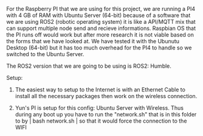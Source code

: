 For the Raspberry PI that we are using for this project, we are running a PI4 with 4 GB of RAM with Ubuntu Server (64-bit) because of a software that we are using ROS2 (robotic operating system) it is like a API/MQTT mix that can support multiple node send and recieve informations. Raspbian OS that the PI runs off would work but after more research it is not viable based on the forms that we have looked at. We have tested it with the Ubunutu Desktop (64-bit) but it has too much overhead for the PI4 to handle so we switched to the Ubuntu Server.

The ROS2 version that we are going to be using is ROS2: Humble.

Setup:

1. The easiest way to setup to the Internet is with an Ethernet Cable to install all the necessary packages then work on the wireless connection.

2. Yun's PI is setup for this config: Ubuntu Server with Wireless. Thus during any boot up you have to run the "network.sh" that is in this folder to by | bash network.sh | so that it would force the connection to the WIFI
